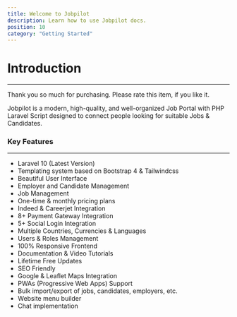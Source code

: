 ```yaml
---
title: Welcome to Jobpilot
description: Learn how to use Jobpilot docs.
position: 10
category: "Getting Started"
---
```


# Introduction

---

Thank you so much for purchasing. Please rate this item, if you like it.

Jobpilot is a modern, high-quality, and well-organized Job Portal with PHP Laravel Script designed to connect people looking for suitable Jobs & Candidates.

### Key Features

---

- Laravel 10 (Latest Version)
- Templating system based on Bootstrap 4 & Tailwindcss
- Beautiful User Interface
- Employer and Candidate Management
- Job Management
- One-time & monthly pricing plans
- Indeed & Careerjet Integration
- 8+ Payment Gateway Integration
- 5+ Social Login Integration
- Multiple Countries, Currencies & Languages
- Users & Roles Management
- 100% Responsive Frontend
- Documentation & Video Tutorials
- Lifetime Free Updates
- SEO Friendly
- Google & Leaflet Maps Integration
- PWAs (Progressive Web Apps) Support
- Bulk import/export of jobs, candidates, employers, etc.
- Website menu builder
- Chat implementation
